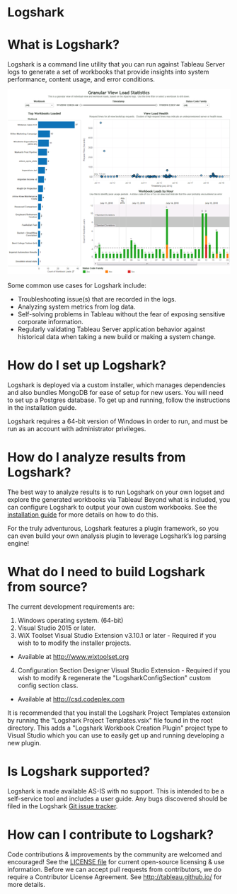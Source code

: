 # Logshark

# What is Logshark?

Logshark is a command line utility that you can run against Tableau Server logs to generate a set of workbooks that provide insights into system performance, content usage, and error conditions.

![Sample Apache Workbook Screenshot](/Logshark.CLI/Resources/SampleScreenshot.png)

Some common use cases for Logshark include: 
  * Troubleshooting issue(s) that are recorded in the logs. 
  * Analyzing system metrics from log data. 
  * Self-solving problems in Tableau without the fear of exposing sensitive corporate information. 
  * Regularly validating Tableau Server application behavior against historical data when taking a new build or making a system change. 

# How do I set up Logshark?

Logshark is deployed via a custom installer, which manages dependencies and also bundles MongoDB for ease of setup for new users. You will need to set up a Postgres database. To get up and running, follow the instructions in the installation guide.

Logshark requires a 64-bit version of Windows in order to run, and must be run as an account with administrator privileges.

# How do I analyze results from Logshark?

The best way to analyze results is to run Logshark on your own logset and explore the generated workbooks via Tableau! Beyond what is included, you can configure Logshark to output your own custom workbooks. See the [installation guide](https://github.com/tableau/Logshark/tree/master/Logshark.CLI/Documentation/UserGuide.pdf) for more details on how to do this.

For the truly adventurous, Logshark features a plugin framework, so you can even build your own analysis plugin to leverage Logshark’s log parsing engine!

# What do I need to build Logshark from source?

The current development requirements are:

1. Windows operating system. (64-bit)
2. Visual Studio 2015 or later.
3. WiX Toolset Visual Studio Extension v3.10.1 or later - Required if you wish to to modify the installer projects.
  * Available at http://www.wixtoolset.org
4. Configuration Section Designer Visual Studio Extension - Required if you wish to modify & regenerate the "LogsharkConfigSection" custom config section class.
  * Available at http://csd.codeplex.com

It is recommended that you install the Logshark Project Templates extension by running the "Logshark Project Templates.vsix" file found in the root directory.  This adds a "Logshark Workbook Creation Plugin" project type to Visual Studio which you can use to easily get up and running developing a new plugin.

# Is Logshark supported?

Logshark is made available AS-IS with no support. This is intended to be a self-service tool and includes a user guide. Any bugs discovered should be filed in the Logshark [Git issue tracker](https://github.com/tableau/Logshark/issues).

# How can I contribute to Logshark?

Code contributions & improvements by the community are welcomed and encouraged! See the [LICENSE file](https://github.com/tableau/Logshark/blob/master/LICENSE) for current open-source licensing & use information.  Before we can accept pull requests from contributors, we do require a Contributor License Agreement.  See http://tableau.github.io/ for more details.
